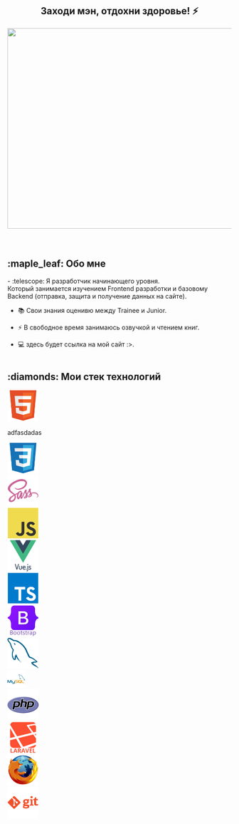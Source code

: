 <h2 align="center">Заходи мэн, отдохни здоровье! ⚡</h2>
<div id="header" align="center">
  <img src="https://i.pinimg.com/originals/90/48/33/904833acff78df55bfb620a2114b96af.jpg" width="750" height="450"/>
</div>
<br><br>
<h2>:maple_leaf: Обо мне</h2>
<!-- <p>Я разработчик начинающего уровня. <br> Который занимается изучением Frontend разработки и базовому Backend (отправка, защита и получение данных на сайте).:hammer_and_wrench: </p> -->
- :telescope: Я разработчик начинающего уровня. <br> Который занимается изучением Frontend разработки и базовому Backend (отправка, защита и получение данных на сайте). 

- :books: Свои знания оценивю между Trainee и Junior. 

- :zap: В свободное время занимаюсь озвучкой и чтением книг.

- :computer: здесь будет ссылка на мой сайт :>.
<br><br>
<h2>:diamonds: Мои стек технологий</h2>
<div>
  <div>
    <img src="https://github.com/devicons/devicon/blob/master/icons/html5/html5-original.svg" width="70" height="70"/> 
    <p>adfasdadas</p>
  </div>
  <img src="https://github.com/devicons/devicon/blob/master/icons/css3/css3-original.svg" width="70" height="70"/> <br>
  <img src="https://github.com/devicons/devicon/blob/master/icons/sass/sass-original.svg" width="70" height="70"/> <br>
  <img src="https://github.com/devicons/devicon/blob/master/icons/javascript/javascript-original.svg" width="70" height="70"/> <br>
  <img src="https://github.com/devicons/devicon/blob/master/icons/vuejs/vuejs-original-wordmark.svg" width="70" height="70"/> <br>
  <img src="https://github.com/devicons/devicon/blob/master/icons/typescript/typescript-original.svg" width="70" height="70"/> <br>
  <img src="https://github.com/devicons/devicon/blob/master/icons/bootstrap/bootstrap-original-wordmark.svg" width="70" height="70"/> <br>
  <img src="https://github.com/devicons/devicon/blob/master/icons/mysql/mysql-original.svg" width="70" height="70"/> <br>
  <img src="https://github.com/devicons/devicon/blob/master/icons/mysql/mysql-original-wordmark.svg" width="40" height="40"/> <br>
  <img src="https://github.com/devicons/devicon/blob/master/icons/php/php-original.svg" width="70" height="70"/> <br>
  <img src="https://github.com/devicons/devicon/blob/master/icons/laravel/laravel-plain-wordmark.svg" width="70" height="70"/> <br>
  <img src="https://github.com/devicons/devicon/blob/master/icons/firefox/firefox-original.svg" width="70" height="70"/> <br>
  <img src="https://github.com/devicons/devicon/blob/master/icons/git/git-plain-wordmark.svg" width="70" height="70"/> <br>
</div>
